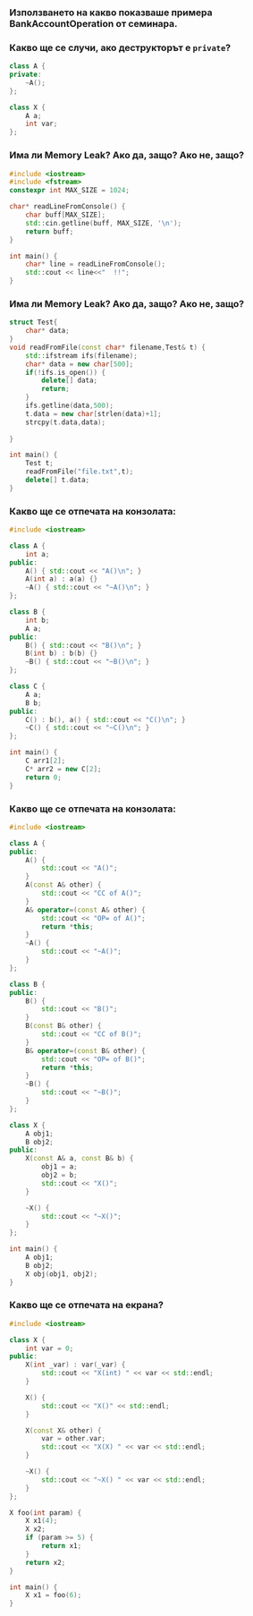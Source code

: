 ### Използването на какво показваше примера BankAccountOperation от семинарa.

### **Какво ще се случи, ако деструкторът е `private`?**

```cpp
class A {
private:
    ~A();
};

class X {
    A a;
    int var;
};
```
### **Има ли Memory Leak? Ако да, защо? Ако не, защо?**
```cpp
#include <iostream>
#include <fstream>
constexpr int MAX_SIZE = 1024;

char* readLineFromConsole() {
    char buff[MAX_SIZE];
    std::cin.getline(buff, MAX_SIZE, '\n');
    return buff;
}

int main() {
    char* line = readLineFromConsole();
    std::cout << line<<"  !!";
}
```

### **Има ли Memory Leak? Ако да, защо? Ако не, защо?**

```cpp
struct Test{
    char* data;
}
void readFromFile(const char* filename,Test& t) {
    std::ifstream ifs(filename);
    char* data = new char[500];
    if(!ifs.is_open()) {
        delete[] data;
        return;
    }
    ifs.getline(data,500);
    t.data = new char[strlen(data)+1];
    strcpy(t.data,data);
    
}

int main() {
    Test t;
    readFromFile("file.txt",t);
    delete[] t.data;
}
```
### Какво ще се отпечата на конзолата:
```c++
#include <iostream>

class A {
    int a;
public:
    A() { std::cout << "A()\n"; }
    A(int a) : a(a) {}
    ~A() { std::cout << "~A()\n"; }
};

class B {
    int b;
    A a;
public:
    B() { std::cout << "B()\n"; }
    B(int b) : b(b) {}
    ~B() { std::cout << "~B()\n"; }
};

class C {
    A a;
    B b;
public:
    C() : b(), a() { std::cout << "C()\n"; }
    ~C() { std::cout << "~C()\n"; }
};

int main() {
    C arr1[2];
    C* arr2 = new C[2];
    return 0;
}
```
### Какво ще се отпечата на конзолата:
```c++
#include <iostream>

class A {
public:
	A() {
		std::cout << "A()";
	}
	A(const A& other) {
		std::cout << "CC of A()";
	}
	A& operator=(const A& other) {
		std::cout << "OP= of A()";
		return *this;
	}
	~A() {
		std::cout << "~A()";
	}
};

class B {
public:
	B() {
		std::cout << "B()";
	}
	B(const B& other) {
		std::cout << "CC of B()";
	}
	B& operator=(const B& other) {
		std::cout << "OP= of B()";
		return *this;
	}
	~B() {
		std::cout << "~B()";
	}
};

class X {
	A obj1;
	B obj2;
public:
	X(const A& a, const B& b) {
		obj1 = a;
		obj2 = b;
		std::cout << "X()";
	}

	~X() {
		std::cout << "~X()";
	}
};

int main() {
	A obj1;
	B obj2;
	X obj(obj1, obj2);
}
```

### **Какво ще се отпечата на екрана?**  

```cpp
#include <iostream>

class X {
    int var = 0;
public:
    X(int _var) : var(_var) {
        std::cout << "X(int) " << var << std::endl;
    }

    X() {
        std::cout << "X()" << std::endl;
    }

    X(const X& other) {
        var = other.var;
        std::cout << "X(X) " << var << std::endl;
    }

    ~X() {
        std::cout << "~X() " << var << std::endl;
    }
};

X foo(int param) {
    X x1(4);
    X x2;
    if (param >= 5) {
        return x1;
    }
    return x2;
}

int main() {
    X x1 = foo(6);
}
```

